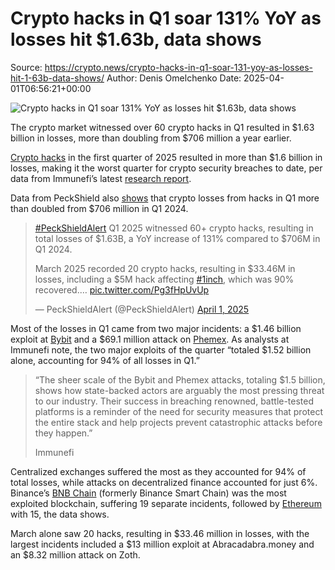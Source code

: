 # Crypto hacks in Q1 soar 131% YoY as losses hit $1.63b, data shows

Source: https://crypto.news/crypto-hacks-in-q1-soar-131-yoy-as-losses-hit-1-63b-data-shows/
Author: Denis Omelchenko
Date: 2025-04-01T06:56:21+00:00

![Crypto hacks in Q1 soar 131% YoY as losses hit $1.63b, data shows](https://crypto.news/app/uploads/2025/01/crypto-news-Uniting-idealists-and-earners-through-DePIN-is-a-web3-growth-hack-option01-1380x820.webp)

The crypto market witnessed over 60 crypto hacks in Q1 resulted in $1.63 billion in losses, more than doubling from $706 million a year earlier.

[Crypto hacks](https://crypto.news/tag/crypto-hack/) in the first quarter of 2025 resulted in more than $1.6 billion in losses, making it the worst quarter for crypto security breaches to date, per data from Immunefi’s latest [research report](https://downloads.ctfassets.net/t3wqy70tc3bv/kicQd50NcNkEQyA1QmpOB/b365451e130c1b1c0cbe55c191a22d41/Immunefi_Crypto_Losses_In_Q1_2025.pdf).

Data from PeckShield also [shows](https://x.com/PeckShieldAlert/status/1906894141193376021) that crypto losses from hacks in Q1 more than doubled from $706 million in Q1 2024.

> [#PeckShieldAlert](https://twitter.com/hashtag/PeckShieldAlert?src=hash&ref_src=twsrc%5Etfw) Q1 2025 witnessed 60+ crypto hacks, resulting in total losses of $1.63B, a YoY increase of 131% compared to $706M in Q1 2024.  
>   
> March 2025 recorded 20 crypto hacks, resulting in $33.46M in losses, including a $5M hack affecting [#1inch](https://twitter.com/hashtag/1inch?src=hash&ref_src=twsrc%5Etfw), which was 90% recovered.… [pic.twitter.com/Pg3fHpUvUp](https://t.co/Pg3fHpUvUp)
> 
> — PeckShieldAlert (@PeckShieldAlert) [April 1, 2025](https://twitter.com/PeckShieldAlert/status/1906894141193376021?ref_src=twsrc%5Etfw)

Most of the losses in Q1 came from two major incidents: a $1.46 billion exploit at [Bybit](https://crypto.news/tag/bybit/) and a $69.1 million attack on [Phemex](https://crypto.news/tag/phemex/). As analysts at Immunefi note, the two major exploits of the quarter “totaled $1.52 billion alone, accounting for 94% of all losses in Q1.”

> “The sheer scale of the Bybit and Phemex attacks, totaling $1.5 billion, shows how state-backed actors are arguably the most pressing threat to our industry. Their success in breaching renowned, battle-tested platforms is a reminder of the need for security measures that protect the entire stack and help projects prevent catastrophic attacks before they happen.”
> 
> Immunefi

Centralized exchanges suffered the most as they accounted for 94% of total losses, while attacks on decentralized finance accounted for just 6%. Binance’s [BNB Chain](https://crypto.news/tag/bnb-chain/) (formerly Binance Smart Chain) was the most exploited blockchain, suffering 19 separate incidents, followed by [Ethereum](https://crypto.news/tag/ethereum/) with 15, the data shows.

March alone saw 20 hacks, resulting in $33.46 million in losses, with the largest incidents included a $13 million exploit at Abracadabra.money and an $8.32 million attack on Zoth.

